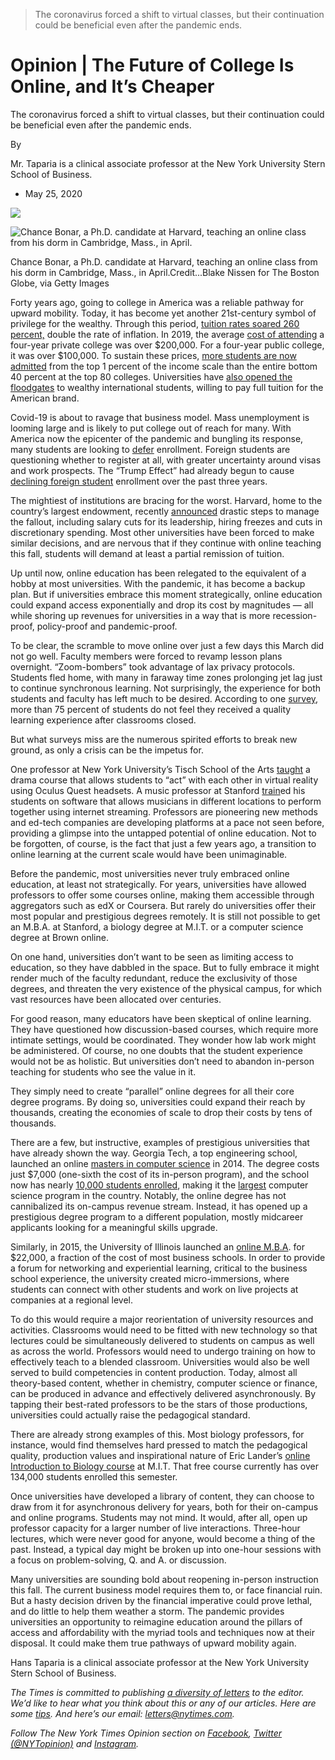 > The coronavirus forced a shift to virtual classes, but their continuation could be beneficial even after the pandemic ends.

# Opinion | The Future of College Is Online, and It’s Cheaper
The coronavirus forced a shift to virtual classes, but their continuation could be beneficial even after the pandemic ends.

By

Mr. Taparia is a clinical associate professor at the New York University Stern School of Business.

*   May 25, 2020

![](https://static01.nyt.com/images/2020/05/26/opinion/25taparia/25taparia-articleLarge.jpg?quality=75&auto=webp&disable=upscale)

![Chance Bonar, a Ph.D. candidate at Harvard, teaching an online class from his dorm in Cambridge, Mass., in April.](https://static01.nyt.com/images/2020/05/26/opinion/25taparia/25taparia-articleLarge.jpg?quality=75&auto=webp&disable=upscale)

Chance Bonar, a Ph.D. candidate at Harvard, teaching an online class from his dorm in Cambridge, Mass., in April.Credit...Blake Nissen for The Boston Globe, via Getty Images

Forty years ago, going to college in America was a reliable pathway for upward mobility. Today, it has become yet another 21st-century symbol of privilege for the wealthy. Through this period, [tuition rates soared 260 percent,](https://nces.ed.gov/programs/digest/d13/tables/dt13_330.10.asp) double the rate of inflation. In 2019, the average [cost of attending](https://www.collegedata.com/en/pay-your-way/college-sticker-shock/how-much-does-college-cost/whats-the-price-tag-for-a-college-education/) a four-year private college was over $200,000. For a four-year public college, it was over $100,000. To sustain these prices, [more students are now admitted](http://www.equality-of-opportunity.org/assets/documents/coll_mrc_paper.pdf) from the top 1 percent of the income scale than the entire bottom 40 percent at the top 80 colleges. Universities have [also opened the floodgates](http://graphics.wsj.com/international-students/) to wealthy international students, willing to pay full tuition for the American brand.

Covid-19 is about to ravage that business model. Mass unemployment is looming large and is likely to put college out of reach for many. With America now the epicenter of the pandemic and bungling its response, many students are looking to [defer](https://www.nytimes.com/2020/05/01/us/coronavirus-college-enrollment.html) enrollment. Foreign students are questioning whether to register at all, with greater uncertainty around visas and work prospects. The “Trump Effect” had already begun to cause [declining foreign student](https://www.insidehighered.com/admissions/article/2019/11/18/international-enrollments-declined-undergraduate-graduate-and) enrollment over the past three years.

The mightiest of institutions are bracing for the worst. Harvard, home to the country’s largest endowment, recently [announced](https://www.harvard.edu/president/news/2020/economic-impact-covid-19) drastic steps to manage the fallout, including salary cuts for its leadership, hiring freezes and cuts in discretionary spending. Most other universities have been forced to make similar decisions, and are nervous that if they continue with online teaching this fall, students will demand at least a partial remission of tuition.

Up until now, online education has been relegated to the equivalent of a hobby at most universities. With the pandemic, it has become a backup plan. But if universities embrace this moment strategically, online education could expand access exponentially and drop its cost by magnitudes — all while shoring up revenues for universities in a way that is more recession-proof, policy-proof and pandemic-proof.

To be clear, the scramble to move online over just a few days this March did not go well. Faculty members were forced to revamp lesson plans overnight. “Zoom-bombers” took advantage of lax privacy protocols. Students fled home, with many in faraway time zones prolonging jet lag just to continue synchronous learning. Not surprisingly, the experience for both students and faculty has left much to be desired. According to one [survey](https://oneclass.com/blog/featured/177356-7525-of-college-students-unhappy-with-quality-of-elearning-during-covid-19.en.html), more than 75 percent of students do not feel they received a quality learning experience after classrooms closed.

But what surveys miss are the numerous spirited efforts to break new ground, as only a crisis can be the impetus for.

One professor at New York University’s Tisch School of the Arts [taught](https://www.ny1.com/nyc/all-boroughs/coronavirus-blog/2020/05/06/nyu-vr-drama-classes) a drama course that allows students to “act” with each other in virtual reality using Oculus Quest headsets. A music professor at Stanford [train](https://news.stanford.edu/2020/04/06/stanford-faculty-students-connect-digital-classrooms/)ed his students on software that allows musicians in different locations to perform together using internet streaming. Professors are pioneering new methods and ed-tech companies are developing platforms at a pace not seen before, providing a glimpse into the untapped potential of online education. Not to be forgotten, of course, is the fact that just a few years ago, a transition to online learning at the current scale would have been unimaginable.

Before the pandemic, most universities never truly embraced online education, at least not strategically. For years, universities have allowed professors to offer some courses online, making them accessible through aggregators such as edX or Coursera. But rarely do universities offer their most popular and prestigious degrees remotely. It is still not possible to get an M.B.A. at Stanford, a biology degree at M.I.T. or a computer science degree at Brown online.

On one hand, universities don’t want to be seen as limiting access to education, so they have dabbled in the space. But to fully embrace it might render much of the faculty redundant, reduce the exclusivity of those degrees, and threaten the very existence of the physical campus, for which vast resources have been allocated over centuries.

For good reason, many educators have been skeptical of online learning. They have questioned how discussion-based courses, which require more intimate settings, would be coordinated. They wonder how lab work might be administered. Of course, no one doubts that the student experience would not be as holistic. But universities don’t need to abandon in-person teaching for students who see the value in it.

They simply need to create “parallel” online degrees for all their core degree programs. By doing so, universities could expand their reach by thousands, creating the economies of scale to drop their costs by tens of thousands.

There are a few, but instructive, examples of prestigious universities that have already shown the way. Georgia Tech, a top engineering school, launched an online [masters in computer science](https://www.omscs.gatech.edu/) in 2014. The degree costs just $7,000 (one-sixth the cost of its in-person program), and the school now has nearly [10,000 students enrolled](https://www.omscs.gatech.edu/prospective-students/numbers), making it the [largest](https://www.insidehighered.com/digital-learning/article/2018/03/20/analysis-shows-georgia-techs-online-masters-computer-science) computer science program in the country. Notably, the online degree has not cannibalized its on-campus revenue stream. Instead, it has opened up a prestigious degree program to a different population, mostly midcareer applicants looking for a meaningful skills upgrade.

Similarly, in 2015, the University of Illinois launched an [online M.B.A](https://onlinemba.illinois.edu/imba-experience/student-experience/). for $22,000, a fraction of the cost of most business schools. In order to provide a forum for networking and experiential learning, critical to the business school experience, the university created micro-immersions, where students can connect with other students and work on live projects at companies at a regional level.

To do this would require a major reorientation of university resources and activities. Classrooms would need to be fitted with new technology so that lectures could be simultaneously delivered to students on campus as well as across the world. Professors would need to undergo training on how to effectively teach to a blended classroom. Universities would also be well served to build competencies in content production. Today, almost all theory-based content, whether in chemistry, computer science or finance, can be produced in advance and effectively delivered asynchronously. By tapping their best-rated professors to be the stars of those productions, universities could actually raise the pedagogical standard.

There are already strong examples of this. Most biology professors, for instance, would find themselves hard pressed to match the pedagogical quality, production values and inspirational nature of Eric Lander’s [online Introduction to Biology course](https://www.edx.org/course/introduction-to-biology-the-secret-of-life-3) at M.I.T. That free course currently has over 134,000 students enrolled this semester.

Once universities have developed a library of content, they can choose to draw from it for asynchronous delivery for years, both for their on-campus and online programs. Students may not mind. It would, after all, open up professor capacity for a larger number of live interactions. Three-hour lectures, which were never good for anyone, would become a thing of the past. Instead, a typical day might be broken up into one-hour sessions with a focus on problem-solving, Q. and A. or discussion.

Many universities are sounding bold about reopening in-person instruction this fall. The current business model requires them to, or face financial ruin. But a hasty decision driven by the financial imperative could prove lethal, and do little to help them weather a storm. The pandemic provides universities an opportunity to reimagine education around the pillars of access and affordability with the myriad tools and techniques now at their disposal. It could make them true pathways of upward mobility again.

Hans Taparia is a clinical associate professor at the New York University Stern School of Business.

_The Times is committed to publishing_ [_a diversity of letters_](https://www.nytimes.com/2019/01/31/opinion/letters/letters-to-editor-new-york-times-women.html) _to the editor. We’d like to hear what you think about this or any of our articles. Here are some_ [_tips_](https://help.nytimes.com/hc/en-us/articles/115014925288-How-to-submit-a-letter-to-the-editor)_. And here’s our email:_ [_letters@nytimes.com_](mailto:letters@nytimes.com)_._

_Follow The New York Times Opinion section on_ [_Facebook_](https://www.facebook.com/nytopinion)_,_ [_Twitter (@NYTopinion)_](http://twitter.com/NYTOpinion) _and_ [_Instagram_](https://www.instagram.com/nytopinion/)_._
